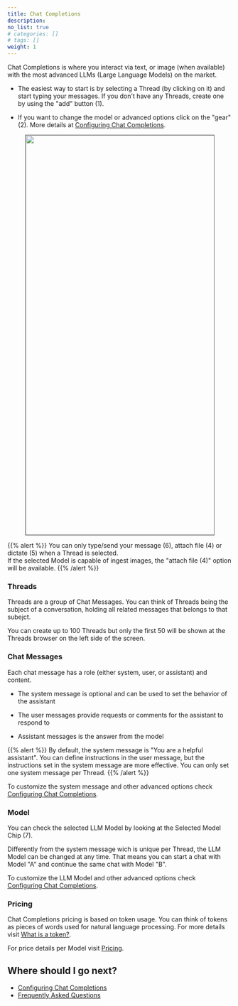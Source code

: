 ```yaml
---
title: Chat Completions
description: 
no_list: true
# categories: []
# tags: []
weight: 1
---
```


Chat Completions is where you interact via text, or image (when available) with the most advanced LLMs (Large Language Models) on the market.

* The easiest way to start is by selecting a Thread (by clicking on it) and start typing your messages. If you don't have any Threads, create one by using the "add" button (1).

* If you want to change the model or advanced options click on the "gear" (2). More details at [Configuring Chat Completions](/docs/using-mergeai/chat-completions/configuration).

<figure><img src="/docs/using-conciergeai/chat-completions/overview.png" alt="" width="900" style="border: 1px solid #555;"><figcaption></figcaption></figure>

{{% alert %}}
You can only type/send your message (6), attach file (4) or dictate (5) when a Thread is selected.  
If the selected Model is capable of ingest images, the "attach file (4)" option will be available.
{{% /alert %}}

### **Threads**

Threads are a group of Chat Messages. You can think of Threads being the subject of a conversation, holding all related messages that belongs to that subejct.

You can create up to 100 Threads but only the first 50 will be shown at the Threads browser on the left side of the screen.

### **Chat Messages**

Each chat message has a role (either system, user, or assistant) and content.

* The system message is optional and can be used to set the behavior of the assistant

* The user messages provide requests or comments for the assistant to respond to

* Assistant messages is the answer from the model

{{% alert %}}
By default, the system message is "You are a helpful assistant". You can define instructions in the user message, but the instructions set in the system message are more effective. You can only set one system message per Thread.
{{% /alert %}}

To customize the system message and other advanced options check [Configuring Chat Completions](/docs/using-mergeai/chat-completions/configuration).

### **Model**

You can check the selected LLM Model by looking at the Selected Model Chip (7).

Differently from the system message wich is unique per Thread, the LLM Model can be changed at any time. That means you can start a chat with Model "A" and continue the same chat with Model "B".

To customize the LLM Model and other advanced options check [Configuring Chat Completions](/docs/using-mergeai/chat-completions/configuration).

### **Pricing**

Chat Completions pricing is based on token usage. You can think of tokens as pieces of words used for natural language processing. For more details visit [What is a token?](/docs/faq/what-is-token/).

For price details per Model visit [Pricing](/pricing/).


## Where should I go next?

- [Configuring Chat Completions](/docs/using-mergeai/chat-completions/configuration)
- [Frequently Asked Questions](/docs/faq/)